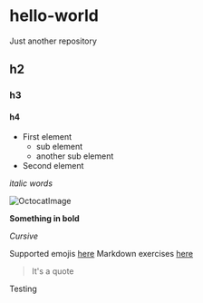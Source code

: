 # hello-world
Just another repository

<!-- Commentary not displayed === Commentary in HTML -->

<!-- Sections -->
## h2
### h3
#### h4

<!-- Ordered list -->
* First element
  * sub element
  * another sub element  
* Second element

<!-- Indicate as italic -->
_italic words_


<!-- Insert an image -->
![OctocatImage](https://avatars.githubusercontent.com/u/583231?v=4)

**Something in bold**

*Cursive*

Supported emojis [here](https://www.webfx.com/tools/emoji-cheat-sheet/)
Markdown exercises [here](https://www.markdowntutorial.com/)

<!-- Quote -->
> It's a quote

Testing

